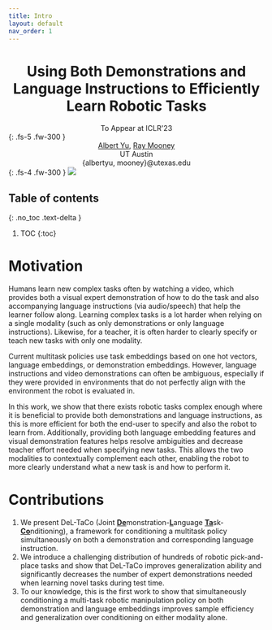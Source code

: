 ```yaml
---
title: Intro
layout: default
nav_order: 1
---
```

<center><h1>Using Both Demonstrations and Language Instructions to Efficiently Learn Robotic Tasks</h1></center>
<!-- <center><h3>Multitask robotic policies jointly conditioned on both demonstrations and language</h3></center> -->
<center>To Appear at ICLR'23</center>
{: .fs-5 .fw-300 }

<center>
<a href="https://www.cs.utexas.edu/~albertyu/">Albert Yu</a>, <a href="https://www.cs.utexas.edu/~mooney/">Ray Mooney</a><br>
UT Austin<br>
{albertyu, mooney}@utexas.edu<br>
</center>
{: .fs-4 .fw-300 }

<image src="files/overview_fig_v2.1.jpg" />

## Table of contents
{: .no_toc .text-delta }

1. TOC
{:toc}

# Motivation
Humans learn new complex tasks often by watching a video, which provides both a visual expert demonstration of how to do the task and also accompanying language instructions (via audio/speech) that help the learner follow along. Learning complex tasks is a lot harder when relying on a single modality (such as only demonstrations or only language instructions). Likewise, for a teacher, it is often harder to clearly specify or teach new tasks with only one modality.

Current multitask policies use task embeddings based on one hot vectors, language embeddings, or demonstration embeddings. However, language instructions and video demonstrations can often be ambiguous, especially if they were provided in environments that do not perfectly align with the environment the robot is evaluated in.

In this work, we show that there exists robotic tasks complex enough where it is beneficial to provide both demonstrations and language instructions, as this is more efficient for both the end-user to specify and also the robot to learn from. Additionally, providing both language embedding features and visual demonstration features helps resolve ambiguities and decrease teacher effort needed when specifying new tasks. This allows the two modalities to contextually complement each other, enabling the robot to more clearly understand what a new task is and how to perform it.

# Contributions
<ol>
	<li>We present DeL-TaCo (Joint <strong><u>De</u></strong>monstration-<strong><u>L</u></strong>anguage <strong><u>Ta</u></strong>sk-<strong><u>Co</u></strong>nditioning), a framework for conditioning a multitask policy simultaneously on both a demonstration and corresponding language instruction.</li>
	<li>We introduce a challenging distribution of hundreds of robotic pick-and-place tasks and show that DeL-TaCo improves generalization ability and significantly decreases the number of expert demonstrations needed when learning novel tasks during test time.</li>
	<li>To our knowledge, this is the first work to show that simultaneously conditioning a multi-task robotic manipulation policy on both demonstration and language embeddings improves sample efficiency and generalization over conditioning on either modality alone.</li>
</ol>